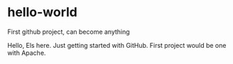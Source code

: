 # hello-world
First github project, can become anything

Hello, Els here. Just getting started with GitHub. First project would be one with Apache.
